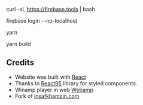curl -sL https://firebase.tools | bash

firebase login --no-localhost

yarn

yarn build

## Credits
* Website was built with [React](https://github.com/facebook/react)
* Thanks to [React95](https://github.com/React95/React95) library for styled components.
* Winamp player in web [Webamp](https://github.com/captbaritone/webamp)
* Fork of [insafkhamzin.com](https://insafkhamzin.com/)



